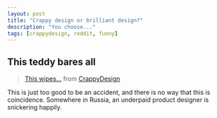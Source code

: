 ```yaml
---
layout: post
title: "Crappy design or brilliant design?"
description: "You choose..."
tags: [crappydesign, reddit, funny]
---
```


## This teddy bares all

<blockquote class="reddit-card" data-card-created="1507993792"><a href="https://www.reddit.com/r/CrappyDesign/comments/76azvi/this_wipes/?ref=share&ref_source=embed">This wipes...</a> from <a href="http://www.reddit.com/r/CrappyDesign">CrappyDesign</a></blockquote>
<script async src="//embed.redditmedia.com/widgets/platform.js" charset="UTF-8"></script>

This is just too good to be an accident, and there is no way that this is coincidence. Somewhere in Russia, an underpaid product designer is snickering happily.
